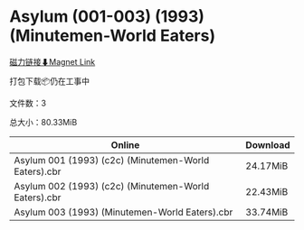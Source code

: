 # Asylum (001-003) (1993) (Minutemen-World Eaters)

[磁力链接⬇Magnet Link](magnet:?xt=urn:btih:9057fee819ba59966d3660eab75f67112610c4c9&dn=Asylum%20%28001-003%29%20%281993%29%20%28Minutemen-World%20Eaters%29)

打包下载📦仍在工事中

文件数：3

总大小：80.33MiB

Online | Download
--- | ---
Asylum 001 (1993) (c2c) (Minutemen-World Eaters).cbr | 24.17MiB
Asylum 002 (1993) (c2c) (Minutemen-World Eaters).cbr | 22.43MiB
Asylum 003 (1993) (Minutemen-World Eaters).cbr | 33.74MiB